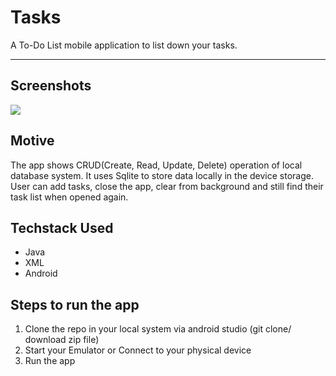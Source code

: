 # Tasks

A To-Do List mobile application to list down your tasks.

---

## Screenshots
<img src="https://user-images.githubusercontent.com/53803245/156873788-c5528665-d4de-4415-b333-ae9aad72e03b.png"/>

## Motive
The app shows CRUD(Create, Read, Update, Delete) operation of local database system. It uses Sqlite to store data locally in the device storage. User can add tasks, close the app, clear from background and still find their task list when opened again.

## Techstack Used
- Java
- XML
- Android

## Steps to run the app
1. Clone the repo in your local system via android studio (git clone/ download zip file)
2. Start your Emulator or Connect to your physical device
3. Run the app
